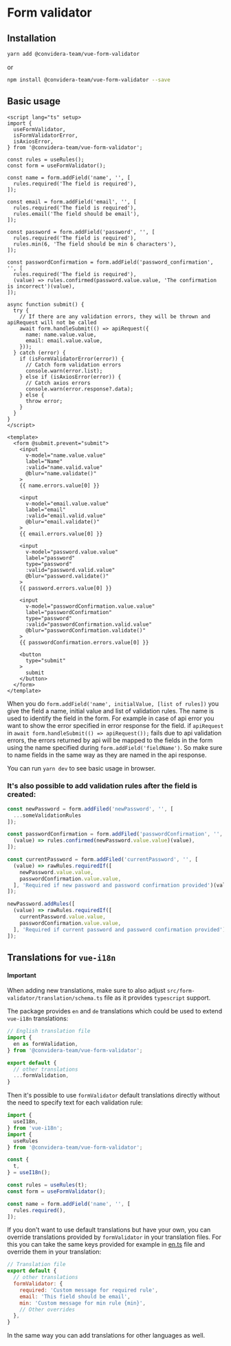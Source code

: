 # Form validator

## Installation

```sh
yarn add @convidera-team/vue-form-validator
```
or

```sh
npm install @convidera-team/vue-form-validator --save
```

## Basic usage

```vue
<script lang="ts" setup>
import {
  useFormValidator,
  isFormValidatorError,
  isAxiosError,
} from '@convidera-team/vue-form-validator';

const rules = useRules();
const form = useFormValidator();

const name = form.addField('name', '', [
  rules.required('The field is required'),
]);

const email = form.addField('email', '', [
  rules.required('The field is required'),
  rules.email('The field should be email'),
]);

const password = form.addField('password', '', [
  rules.required('The field is required'),
  rules.min(6, 'The field should be min 6 characters'),
]);

const passwordConfirmation = form.addField('password_confirmation', '', [
  rules.required('The field is required'),
  (value) => rules.confirmed(password.value.value, 'The confirmation is incorrect')(value),
]);

async function submit() {
  try {
    // If there are any validation errors, they will be thrown and apiRequest will not be called
    await form.handleSubmit(() => apiRequest({
      name: name.value.value,
      email: email.value.value,
    }));
  } catch (error) {
    if (isFormValidatorError(error)) {
      // Catch form validation errors
      console.warn(error.list);
    } else if (isAxiosError(error)) {
      // Catch axios errors
      console.warn(error.response?.data);
    } else {
      throw error;
    }
  }
}
</script>

<template>
  <form @submit.prevent="submit">
    <input
      v-model="name.value.value"
      label="Name"
      :valid="name.valid.value"
      @blur="name.validate()"
    >
    {{ name.errors.value[0] }}

    <input
      v-model="email.value.value"
      label="email"
      :valid="email.valid.value"
      @blur="email.validate()"
    >
    {{ email.errors.value[0] }}

    <input
      v-model="password.value.value"
      label="password"
      type="password"
      :valid="password.valid.value"
      @blur="password.validate()"
    >
    {{ password.errors.value[0] }}

    <input
      v-model="passwordConfirmation.value.value"
      label="passwordConfirmation"
      type="password"
      :valid="passwordConfirmation.valid.value"
      @blur="passwordConfirmation.validate()"
    >
    {{ passwordConfirmation.errors.value[0] }}

    <button
      type="submit"
    >
      submit
    </button>
  </form>
</template>
```

When you do `form.addField('name', initialValue, [list of rules])` you give the field a name,
initial value and list of validation rules. The name is used to identify the field in the form. For
example in case of api error you want to show the error specified in error response for the field.
if `apiRequest` in `await form.handleSubmit(() => apiRequest());` fails due to api validation
errors, the errors returned by api will be mapped to the fields in the form using the name
specified during `form.addField('fieldName')`. So make sure to name fields in the same way as they
are named in the api response.

You can run `yarn dev` to see basic usage in browser.

### It's also possible to add validation rules after the field is created:

```javascript
const newPassword = form.addFiled('newPassword', '', [
  ...someValidationRules
]);

const passwordConfirmation = form.addFiled('passwordConfirmation', '', [
  (value) => rules.confirmed(newPassword.value.value)(value),
]);

const currentPassword = form.addFiled('currentPassword', '', [
  (value) => rawRules.requiredIf([
    newPassword.value.value,
    passwordConfirmation.value.value,
  ], 'Required if new password and password confirmation provided')(value),
]);

newPassword.addRules([
  (value) => rawRules.requiredIf([
    currentPassword.value.value,
    passwordConfirmation.value.value,
  ], 'Required if current password and password confirmation provided')(value),
]);

```

## Translations for `vue-i18n`

#### Important
When adding new translations, make sure to also adjust `src/form-validator/translation/schema.ts`
file as it provides `typescript` support.

The package provides `en` and `de` translations which could be used to extend `vue-i18n`
translations:
```javascript
// English translation file
import {
  en as formValidation,
} from '@convidera-team/vue-form-validator';

export default {
  // other translations
  ...formValidation,
}
```

Then it's possible to use `formValidator` default translations directly without the need to specify
text for each validation rule:

```javascript
import {
  useI18n,
} from 'vue-i18n';
import {
  useRules
} from '@convidera-team/vue-form-validator';

const {
  t,
} = useI18n();

const rules = useRules(t);
const form = useFormValidator();

const name = form.addField('name', '', [
  rules.required(),
]);
```

If you don't want to use default translations but have your own, you can override translations
provided by `formValidator` in your translation files. For this you can take the same keys provided
for example in [en.ts](./src/form-validator/translation/en.ts) file and override them in your
translation:

```javascript
// Translation file
export default {
  // other translations
  formValidator: {
    required: 'Custom message for required rule',
    email: 'This field should be email',
    min: 'Custom message for min rule {min}',
    // Other overrides
  },
}

```
In the same way you can add translations for other languages as well.
